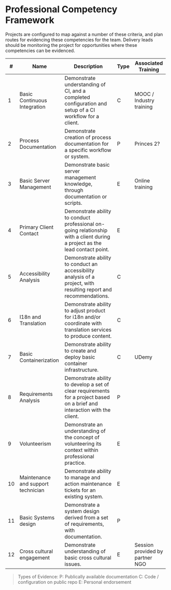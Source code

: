 # Professional Competency Framework

Projects are configured to map against a number of these criteria, and plan routes for evidencing these competencies for the team. Delivery leads should be monitoring the project for opportunities where these competencies can be evidenced.

| # | Name | Description | Type | Associated Training |
|-|-|-|-|-|
| 1 | Basic Continuous Integration | Demonstrate understanding of CI, and a completed configuration and setup of a CI workflow for a client. | C | MOOC / Industry training |
| 2 | Process Documentation | Demonstrate creation of process documentation for a specific workflow or system. | P | Princes 2? |
| 3 | Basic Server Management | Demonstrate basic server management knowledge, through documentation or scripts. | E | Online training |
| 4 | Primary Client Contact | Demonstrate ability to conduct professional on-going relationship with a client during a project as the lead contact point. | E |  |
| 5 | Accessibility Analysis | Demonstrate ability to conduct an accessibility analysis of a project, with resulting report and recommendations. | C |  |
| 6 | I18n and Translation | Demonstrate ability to adjust product for i18n and/or coordinate with translation services to produce content. | C |  |
| 7 | Basic Containerization | Demonstrate ability to create and deploy basic container infrastructure. | C | UDemy |
| 8 | Requirements Analysis | Demonstrate ability to develop a set of clear requirements for a project based on a brief and interaction with the client. | P |  |
| 9 | Volunteerism | Demonstrate an understanding of the concept of volunteering its context within professional practice. | E |  |
| 10 | Maintenance and support technician | Demonstrate ability to manage and action maintenance tickets for an existing system. | E |  |
| 11 | Basic Systems design | Demonstrate a system design derived from a set of requirements, with documentation. | P |  |
| 12 | Cross cultural engagement | Demonstrate understanding of basic cross cultural issues. | E | Session provided by partner NGO |

> Types of Evidence:
  P: Publically available documentation
  C: Code / configuration on public repo
  E: Personal endorsement

